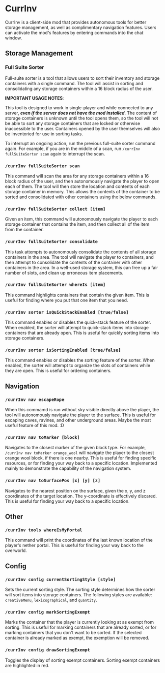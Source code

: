 # CurrInv

CurrInv is a client-side mod that provides autonomous tools for better storage management, as well as complimentary navigation features.
Users can activate the mod's features by entering commands into the chat window.

## Storage Management

### Full Suite Sorter

Full-suite sorter is a tool that allows users to sort their inventory and storage containers with a single command. The tool will assist in sorting and consolidating any storage containers within a 16 block radius of the user.

**IMPORTANT USAGE NOTES**: 

This tool is designed to work in single-player and while connected to any server, ***even if the server does not have the mod installed***. The content of storage containers is unknown until the tool opens them, so the tool will not be able to sort any storage containers that are locked or otherwise inaccessible to the user. Containers opened by the user themselves will also be inventoried for use in sorting tasks.

To interrupt an ongoing action, run the previous full-suite sorter command again. For example, if you are in the middle of a scan, run `/currInv fullSuiteSorter scan` again to interrupt the scan.

### `/currInv fullSuiteSorter scan`

This command will scan the area for any storage containers within a 16 block radius of the user, and then autonomously navigate the player to open each of them. The tool will then store the location and contents of each storage container in memory. This allows the contents of the container to be sorted and consolidated with other containers using the below commands.

### `/currInv fullSuiteSorter collect [item]`

Given an item, this command will autonomously navigate the player to each storage container that contains the item, and then collect all of the item from the container.

### `/currInv fullSuiteSorter consolidate`

This task attempts to autonomously consolidate the contents of all storage containers in the area. The tool will navigate the player to containers, and then attempt to consolidate the contents of the container with other containers in the area. In a well-used storage system, this can free up a fair number of slots, and clean up erroneous item placements.

### `/currInv fullSuiteSorter whereIs [item]`

This command highlights containers that contain the given item. This is useful for finding where you put that one item that you need.

### `/currInv sorter isQuickStackEnabled [true/false]`

This command enables or disables the quick-stack feature of the sorter. When enabled, the sorter will attempt to quick-stack items into storage containers that are already open. This is useful for quickly sorting items into storage containers.

### `/currInv sorter isSortingEnabled [true/false]`

This command enables or disables the sorting feature of the sorter. When enabled, the sorter will attempt to organize the slots of containers while they are open. This is useful for ordering containers.

## Navigation

### `/currInv nav escapeRope`

When this commamd is run without sky visible directly above the player, the tool will autonomously navigate the player to the surface. This is useful for escaping caves, ravines, and other underground areas. Maybe the most useful feature of this mod. :D

### `/currInv nav toMarker [block]`

Navigates to the closest marker of the given block type. For example, `/currInv nav toMarker orange_wool` will navigate the player to the closest orange wool block, if there is one nearby. This is useful for finding specific resources, or for finding your way back to a specific location. Implemented mainly to demonstrate the capability of the navigation system.

### `/currInv nav toSurfacePos [x] [y] [z]`

Navigates to the nearest position on the surface, given the x, y, and z coordinates of the target location. The y-coordinate is effectively discared. This is useful for finding your way back to a specific location.

## Other

### `/currInv tools whereIsMyPortal`

This command will print the coordinates of the last known location of the player's nether portal. This is useful for finding your way back to the overworld.

## Config

### `/currInv config currentSortingStyle [style]`

Sets the current sorting style. The sorting style determines how the sorter will sort items into storage containers. The following styles are available: `creativeMenu`, `lexicographical`, and `quantity`.

### `/currInv config markSortingExempt`

Marks the container that the player is currently looking at as exempt from sorting. This is useful for marking containers that are already sorted, or for marking containers that you don't want to be sorted. If the selected container is already marked as exempt, the exemption will be removed.

### `/currInv config drawSortingExempt`

Toggles the display of sorting exempt containers. Sorting exempt containers are highlighted in red.
